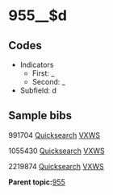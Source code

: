 # 955\_\_$d

## Codes

-   Indicators
    -   First: \_
    -   Second: \_
-   Subfield: d

## Sample bibs

991704 [Quicksearch](https://search.library.yale.edu/catalog/991704) [VXWS](http://prodorbis.library.yale.edu:7014/vxws/GetHoldingsService?bibId=991704)

1055430 [Quicksearch](https://search.library.yale.edu/catalog/1055430) [VXWS](http://prodorbis.library.yale.edu:7014/vxws/GetHoldingsService?bibId=1055430)

2219874 [Quicksearch](https://search.library.yale.edu/catalog/2219874) [VXWS](http://prodorbis.library.yale.edu:7014/vxws/GetHoldingsService?bibId=2219874)

**Parent topic:**[955](../../tags/955/955.md)

